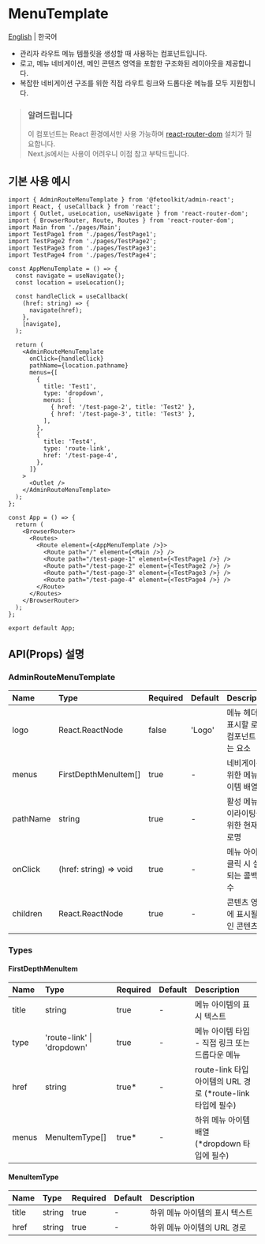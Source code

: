 # MenuTemplate

[English](../en/component_menutemplate.md) | 한국어

- 관리자 라우트 메뉴 템플릿을 생성할 때 사용하는 컴포넌트입니다.
- 로고, 메뉴 네비게이션, 메인 콘텐츠 영역을 포함한 구조화된 레이아웃을 제공합니다.
- 복잡한 네비게이션 구조를 위한 직접 라우트 링크와 드롭다운 메뉴를 모두 지원합니다.

> ### 알려드립니다
>
> 이 컴포넌트는 React 환경에서만 사용 가능하며 [react-router-dom](https://www.npmjs.com/package/react-router-dom) 설치가 필요합니다.  
> Next.js에서는 사용이 어려우니 이점 참고 부탁드립니다.

## 기본 사용 예시

```tsx
import { AdminRouteMenuTemplate } from '@fetoolkit/admin-react';
import React, { useCallback } from 'react';
import { Outlet, useLocation, useNavigate } from 'react-router-dom';
import { BrowserRouter, Route, Routes } from 'react-router-dom';
import Main from './pages/Main';
import TestPage1 from './pages/TestPage1';
import TestPage2 from './pages/TestPage2';
import TestPage3 from './pages/TestPage3';
import TestPage4 from './pages/TestPage4';

const AppMenuTemplate = () => {
  const navigate = useNavigate();
  const location = useLocation();

  const handleClick = useCallback(
    (href: string) => {
      navigate(href);
    },
    [navigate],
  );

  return (
    <AdminRouteMenuTemplate
      onClick={handleClick}
      pathName={location.pathname}
      menus={[
        {
          title: 'Test1',
          type: 'dropdown',
          menus: [
            { href: '/test-page-2', title: 'Test2' },
            { href: '/test-page-3', title: 'Test3' },
          ],
        },
        {
          title: 'Test4',
          type: 'route-link',
          href: '/test-page-4',
        },
      ]}
    >
      <Outlet />
    </AdminRouteMenuTemplate>
  );
};

const App = () => {
  return (
    <BrowserRouter>
      <Routes>
        <Route element={<AppMenuTemplate />}>
          <Route path="/" element={<Main />} />
          <Route path="/test-page-1" element={<TestPage1 />} />
          <Route path="/test-page-2" element={<TestPage2 />} />
          <Route path="/test-page-3" element={<TestPage3 />} />
          <Route path="/test-page-4" element={<TestPage4 />} />
        </Route>
      </Routes>
    </BrowserRouter>
  );
};

export default App;
```

## API(Props) 설명

### AdminRouteMenuTemplate

| Name     | Type                   | Required | Default | Description                                |
| :------- | :--------------------- | :------- | :------ | :----------------------------------------- |
| logo     | React.ReactNode        | false    | 'Logo'  | 메뉴 헤더에 표시할 로고 컴포넌트 또는 요소 |
| menus    | FirstDepthMenuItem[]   | true     | -       | 네비게이션을 위한 메뉴 아이템 배열         |
| pathName | string                 | true     | -       | 활성 메뉴 하이라이팅을 위한 현재 경로명    |
| onClick  | (href: string) => void | true     | -       | 메뉴 아이템 클릭 시 실행되는 콜백 함수     |
| children | React.ReactNode        | true     | -       | 콘텐츠 영역에 표시될 메인 콘텐츠           |

### Types

#### FirstDepthMenuItem

| Name  | Type                       | Required | Default | Description                                                  |
| :---- | :------------------------- | :------- | :------ | :----------------------------------------------------------- |
| title | string                     | true     | -       | 메뉴 아이템의 표시 텍스트                                    |
| type  | 'route-link' \| 'dropdown' | true     | -       | 메뉴 아이템 타입 - 직접 링크 또는 드롭다운 메뉴              |
| href  | string                     | true\*   | -       | route-link 타입 아이템의 URL 경로 (\*route-link 타입에 필수) |
| menus | MenuItemType[]             | true\*   | -       | 하위 메뉴 아이템 배열 (\*dropdown 타입에 필수)               |

#### MenuItemType

| Name  | Type   | Required | Default | Description                    |
| :---- | :----- | :------- | :------ | :----------------------------- |
| title | string | true     | -       | 하위 메뉴 아이템의 표시 텍스트 |
| href  | string | true     | -       | 하위 메뉴 아이템의 URL 경로    |
